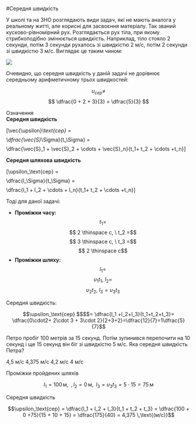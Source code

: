 #Середня швидкість

У школi та на ЗНО розглядають види задач, якi не мають аналога у реальному життi, але кориснi для засвоєння матерiалу. Так званий кусково-рiвномiрний рух. Розглядається рух тiла, при якому стрибкоподiбно змiнюється швидкiсть. Наприклад, тiло стояло 2 секунди, потiм 3 секунди рухалось зi швидкiстю 2 м/с, потiм 2 секунди зi швидкiстю 3 м/с. Виглядає це таким чином:

<img src="https://rawgit.com/chudaol/ed-era-book-physics/master/images/chapter_1/16.svg" class="image"/>

Очевидно, що середня швидкiсть у данiй задачi не дорiвнює середньому арифметичному трьох швидкостей:

$$\upsilon_{сер} \not= $$$$ \dfrac{0 + 2 + 3}{3} = \dfrac{5}{3} $$

<div class="eoz-wrap">
<span class="eoz">Означення</span>
<div class="eoz-text">
<b>Ceредня швидкiсть</b> 

\[\vec{\upsilon}_\text{сер} =$$$$ \dfrac{\vec{S}_\Sigma}{t_\Sigma} =$$$$ \dfrac{\vec{S}_1 + \vec{S}_2 + \cdots + \vec{S}_n}{t_1+ t_2 + \cdots +t_n}\]

<b>Ceредня шляхова швидкiсть</b> 

\[\upsilon_\text{сер} =$$$$ \dfrac{l_\Sigma}{t_\Sigma} =$$$$ \dfrac{l_1 + l_2 + \cdots + l_n}{t_1+ t_2 + \cdots +t_n}\]
</div>
</div>


Тодi для даної задачi:


* <b>Промiжки часу:</b> $$t_1 =$$$$ 2 \thinspace c, \ t_2 =$$$$ 3 \thinspace c, \ t_3 =$$$$ 2 \thinspace c$$
* <b>Промiжки шляху:</b> $$ l_1 =$$$$ \upsilon_1 t_1, \ l_2 =$$$$ \upsilon_2t_2, \ l_3 = \upsilon_3t_3$$


<span class="p1">Середня швидкiсть:</span> 

<div align="center">$$\upsilon_\text{сер} $$$$= \dfrac{l_1 +l_2+l_3}{t_1+t_2+t_3}= \dfrac{0\cdot2+ 2\cdot 3 + 3\cdot 2}{2+3+2}=\dfrac{12}{7}=1\dfrac{5}{7}$$</div>


<quiz correctLabel="correct!" incorrectLabel="incorrect!" checkLabel="check ansert">
<question>
<p>Петро пробiг 100 метрiв за 15 секунд. Потiм зупинився перепочити на 10 секунд i ще 15 секунд вiн бiг зi швидкiстю 5 м/с. Яка середня швидкiсть Петра?</p>
<answer>4,5 м/с</answer>
<answer correct>4,375 м/с</answer>
<answer>4,2 м/с</answer>
<answer>4 м/с</answer>
<explanation>
<p>Проміжки пройдених шляхів</p>

$$l_1 = 100\,\text{м},\,\,\,, l_2 = 0\,\text{м},\,\,\, l_3 = \upsilon_3t_3 = 5\cdot15 = 75\,\text{м}$$

<p>Cередня швидкість</p>

$$\upsilon_\text{сер} = \dfrac{l_1 + l_2 + l_3}{t_1 + t_2 + t_3} = \dfrac{100 + 0 +75}{15 + 10 + 15} = \dfrac{175}{40} = 4,375 \,\text{(м/с)}$$

</explanation>
</question>
</quiz>